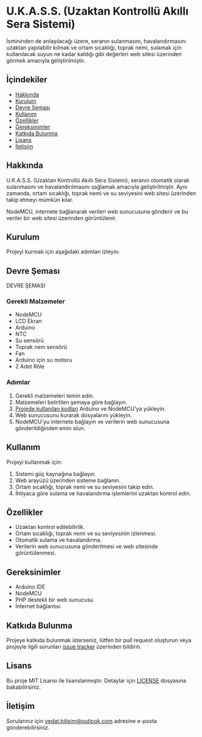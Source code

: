 # U.K.A.S.S. (Uzaktan Kontrollü Akıllı Sera Sistemi)

İsmininden de anlaşılacağı üzere, seranın sulanmasını, havalandırmasını uzaktan yapılabilir kılmak ve ortam sıcaklığı, toprak nemi, sulamak için kullanılacak suyun ne kadar kaldığı gibi değerleri web sitesi üzerinden görmek amacıyla geliştirilmiştir.

## İçindekiler

- [Hakkında](#hakkında)
- [Kurulum](#kurulum)
- [Devre Şeması](#devre-şeması)
- [Kullanım](#kullanım)
- [Özellikler](#özellikler)
- [Gereksinimler](#gereksinimler)
- [Katkıda Bulunma](#katkıda-bulunma)
- [Lisans](#lisans)
- [İletişim](#iletişim)

## Hakkında

U.K.A.S.S. (Uzaktan Kontrollü Akıllı Sera Sistemi), seranın otomatik olarak sulanmasını ve havalandırılmasını sağlamak amacıyla geliştirilmiştir. Aynı zamanda, ortam sıcaklığı, toprak nemi ve su seviyesini web sitesi üzerinden takip etmeyi mümkün kılar.

NodeMCU, internete bağlanarak verileri web sunucusuna gönderir ve bu veriler bir web sitesi üzerinden görüntülenir.

## Kurulum

Projeyi kurmak için aşağıdaki adımları izleyin:

## Devre Şeması

DEVRE ŞEMASI

### Gerekli Malzemeler
- NodeMCU
- LCD Ekran
- Arduino
- NTC
- Su sensörü
- Toprak nem sensörü
- Fan
- Arduino için su motoru
- 2 Adet Röle

### Adımlar
1. Gerekli malzemeleri temin edin.
2. Malzemeleri belirtilen şemaya göre bağlayın.
3. [Projede kullanılan kodları](link) Arduino ve NodeMCU'ya yükleyin.
4. Web sunucusunu kurarak dosyalarını yükleyin.
5. NodeMCU'yu internete bağlayın ve verilerin web sunucusuna gönderildiğinden emin olun.

## Kullanım

Projeyi kullanmak için:
1. Sistemi güç kaynağına bağlayın.
2. Web arayüzü üzerinden sisteme bağlanın.
3. Ortam sıcaklığı, toprak nemi ve su seviyesini takip edin.
4. İhtiyaca göre sulama ve havalandırma işlemlerini uzaktan kontrol edin.

## Özellikler

- Uzaktan kontrol edilebilirlik.
- Ortam sıcaklığı, toprak nemi ve su seviyesinin izlenmesi.
- Otomatik sulama ve havalandırma.
- Verilerin web sunucusuna gönderilmesi ve web sitesinde görüntülenmesi.

## Gereksinimler

- Arduino IDE
- NodeMCU
- PHP destekli bir web sunucusu
- İnternet bağlantısı

## Katkıda Bulunma

Projeye katkıda bulunmak isterseniz, lütfen bir pull request oluşturun veya projeyle ilgili sorunları [issue tracker](https://github.com/vedat/ukass/issues) üzerinden bildirin.

## Lisans

Bu proje MIT Lisansı ile lisanslanmıştır. Detaylar için [LICENSE](LICENSE) dosyasına bakabilirsiniz.

## İletişim

Sorularınız için [vedat.bilisim@outlook.com](mailto:vedat.bilisim@outlook.com) adresine e-posta gönderebilirsiniz.
